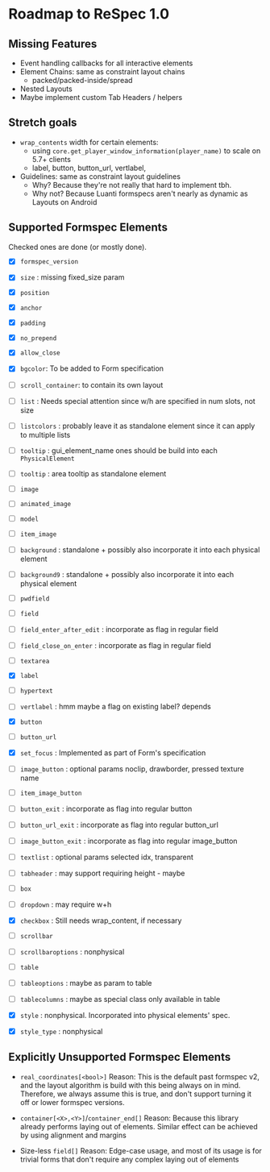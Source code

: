 # Roadmap to ReSpec 1.0

## Missing Features
- Event handling callbacks for all interactive elements
- Element Chains: same as constraint layout chains
  - packed/packed-inside/spread
- Nested Layouts
- Maybe implement custom Tab Headers / helpers

## Stretch goals
- `wrap_contents` width for certain elements:
  - using `core.get_player_window_information(player_name)` to scale on 5.7+ clients
  - label, button, button_url, vertlabel,
- Guidelines: same as constraint layout guidelines
  - Why? Because they're not really that hard to implement tbh.
  - Why not? Because Luanti formspecs aren't nearly as dynamic as Layouts on Android



## Supported Formspec Elements

Checked ones are done (or mostly done).

- [x] `formspec_version`
- [x] `size` : missing fixed_size param
- [x] `position`
- [x] `anchor`
- [x] `padding`
- [x] `no_prepend`
- [x] `allow_close`
- [x] `bgcolor`: To be added to Form specification

- [ ] `scroll_container`: to contain its own layout
- [ ] `list` : Needs special attention since w/h are specified in num slots, not size
- [ ] `listcolors` : probably leave it as standalone element since it can apply to multiple lists
- [ ] `tooltip` : gui_element_name ones should be build into each `PhysicalElement`
- [ ] `tooltip` : area tooltip as standalone element
- [ ] `image`
- [ ] `animated_image`
- [ ] `model`
- [ ] `item_image`
- [ ] `background` : standalone + possibly also incorporate it into each physical element
- [ ] `background9` : standalone + possibly also incorporate it into each physical element
- [ ] `pwdfield`
- [ ] `field`
- [ ] `field_enter_after_edit` : incorporate as flag in regular field
- [ ] `field_close_on_enter` : incorporate as flag in regular field
- [ ] `textarea`
- [x] `label`
- [ ] `hypertext`
- [ ] `vertlabel` : hmm maybe a flag on existing label? depends
- [x] `button`
- [ ] `button_url`
- [x] `set_focus` : Implemented as part of Form's specification
- [ ] `image_button` : optional params noclip, drawborder, pressed texture name
- [ ] `item_image_button`
- [ ] `button_exit` : incorporate as flag into regular button
- [ ] `button_url_exit` : incorporate as flag into regular button_url
- [ ] `image_button_exit` : incorporate as flag into regular image_button
- [ ] `textlist` : optional params selected idx, transparent
- [ ] `tabheader` : may support requiring height - maybe
- [ ] `box`
- [ ] `dropdown` : may require w+h
- [x] `checkbox` : Still needs wrap_content, if necessary
- [ ] `scrollbar`
- [ ] `scrollbaroptions` : nonphysical
- [ ] `table`
- [ ] `tableoptions` : maybe as param to table
- [ ] `tablecolumns` : maybe as special class only available in table
- [x] `style` : nonphysical. Incorporated into physical elements' spec.
- [x] `style_type` : nonphysical


## Explicitly Unsupported Formspec Elements
- `real_coordinates[<bool>]`
  Reason: This is the default past formspec v2, and the layout algorithm is build
  with this being always on in mind. Therefore, we always assume this is true, and
  don't support turning it off or lower formspec versions.

- `container[<X>,<Y>]`/`container_end[]`
  Reason: Because this library already performs laying out of elements.
  Similar effect can be achieved by using alignment and margins

- Size-less `field[]`
  Reason: Edge-case usage, and most of its usage is for trivial forms that
  don't require any complex laying out of elements

